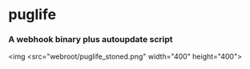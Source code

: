 # puglife
### A webhook binary plus autoupdate script 
<img <src="webroot/puglife_stoned.png" width="400" height="400"></img>
